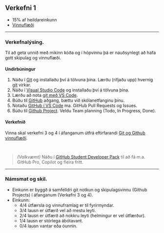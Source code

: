 ## Verkefni 1

- 15% af heildareinkunn
- [Vinnuflæði](https://github.com/vefforritunII/afangi/blob/main/Vinnuflaedi.md) 
  
---

### Verkefnalýsing.
Til að geta unnið með mikinn kóða og í hópvinnu þá er nauðsynlegt að hafa gott skipulag og vinnuflæði.

#### Undirbúningur
1. Náðu í [Git](https://git-scm.com/) og installaðu því á tölvuna þína. Lærðu (rifjaðu upp) hvernig [git](https://github.com/gaui/git) virkar.
1. Náðu í [Visual Studio Code](https://code.visualstudio.com/) og installaðu því á tölvuna þína.
1. Lærðu að nota [git með VS Code](https://code.visualstudio.com/docs/sourcecontrol/overview). 
1. Búðu til [GitHub](https://github.com/) aðgang, bættu við skólanetfanginu þínu.
1. Notaðu [GitHub í VS Code](https://code.visualstudio.com/docs/sourcecontrol/github) ma. GitHub Pull Requests og Issues.
1. Búðu til [Github Project](https://github.com/features/issues). Veldu Team planning (Todo, In Progress, Done).

#### Verkefnið
Vinna skal verkefni 3 og 4 í áfanganum útfrá eftirfarandi [Git og Github vinnuflæði](https://github.com/vefforritunII/afangi/blob/main/Demo/Guide_vinnuflaedi.md).

<br>

> _(Valkvæmt)_ Náðu í [GitHub Student Developer Pack](https://education.github.com/pack) til að fá m.a. GitHub Pro, Copilot og fleira frítt.

---

### Námsmat og skil.
- Einkunn er byggð á samfelldri git notkun og skipulagsvinnu (Github Projects) í áfanganum (Verkefni 3 og 4).
- Einkunn:
    - 4/4 útfærsla og vinnuframlag er til fyrirmyndar.
    - 3/4 lausn er útfærð vel að mestu leyti.
    - 2/4 lausn er útfærð að nokkru leyti (helmingur er vel útfærður).
    - 1/4 lausn er stórlega ábótavant.
    - 0/4 lausn vantar eða óunnin.

